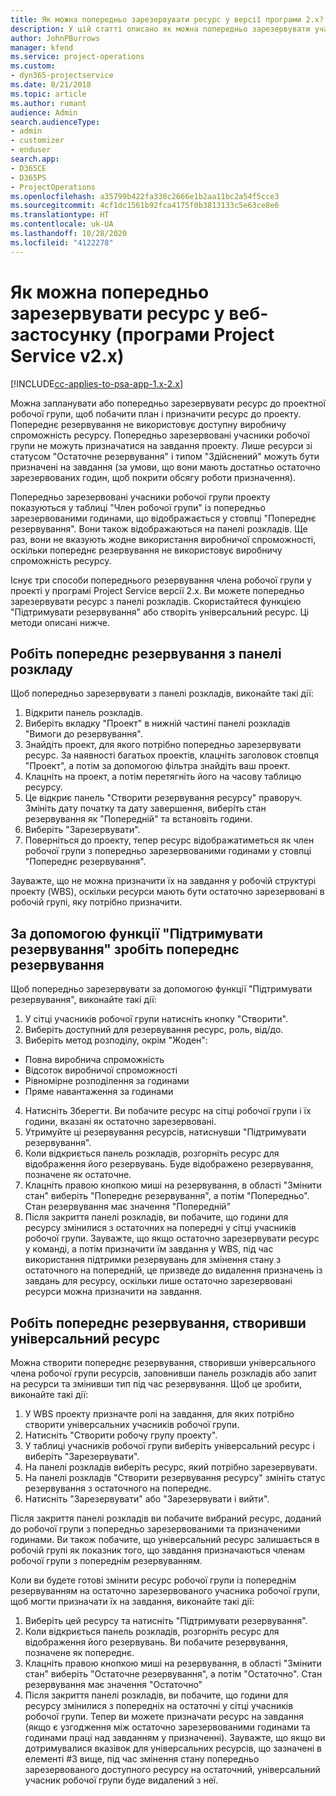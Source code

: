 ```yaml
---
title: Як можна попередньо зарезервувати ресурс у версії програми 2.x?
description: У цій статті описано як можна попередньо зарезервувати учасників робочої групи проекту за допомогою Project Service.
author: JohnPBurrows
manager: kfend
ms.service: project-operations
ms.custom:
- dyn365-projectservice
ms.date: 8/21/2018
ms.topic: article
ms.author: rumant
audience: Admin
search.audienceType:
- admin
- customizer
- enduser
search.app:
- D365CE
- D365PS
- ProjectOperations
ms.openlocfilehash: a35799b422fa338c2666e1b2aa11bc2a54f5cce3
ms.sourcegitcommit: 4cf1dc1561b92fca4175f0b3813133c5e63ce8e6
ms.translationtype: HT
ms.contentlocale: uk-UA
ms.lasthandoff: 10/28/2020
ms.locfileid: "4122278"
---
```

# <a name="how-do-i-soft-book-resources-in-the-web-app-project-service-app-v2x"></a>Як можна попередньо зарезервувати ресурс у веб-застосунку (програми Project Service v2.x)

[!INCLUDE[cc-applies-to-psa-app-1.x-2.x](../includes/cc-applies-to-psa-app-1x-2x.md)]

Можна запланувати або попередньо зарезервувати ресурс до проектної робочої групи, щоб побачити план і призначити ресурс до проекту. Попереднє резервування не використовує доступну виробничу спроможність ресурсу. Попередньо зарезервовані учасники робочої групи не можуть призначатися на завдання проекту. Лише ресурси зі статусом "Остаточне резервування" і типом "Здійснений" можуть бути призначені на завдання (за умови, що вони мають достатньо остаточно зарезервованих годин, щоб покрити обсягу роботи призначення).

Попередньо зарезервовані учасники робочої групи проекту показуються у таблиці "Член робочої групи" із попередньо зарезервованими годинами, що відображається у стовпці "Попереднє резервування". Вони також відображаються на панелі розкладів. Ще раз, вони не вказують жодне використання виробничої спроможності, оскільки попереднє резервування не використовує виробничу спроможність ресурсу.

Існує три способи попереднього резервування члена робочої групи у проекті у програмі Project Service версії 2.x. Ви можете попередньо зарезервувати ресурс з панелі розкладів. Скористайтеся функцією "Підтримувати резервування" або створіть універсальний ресурс. Ці методи описані нижче.

## <a name="soft-book-with-the-schedule-board"></a>Робіть попереднє резервування з панелі розкладу

Щоб попередньо зарезервувати з панелі розкладів, виконайте такі дії: 
1. Відкрити панель розкладів.
2. Виберіть вкладку "Проект" в нижній частині панелі розкладів "Вимоги до резервування".
3. Знайдіть проект, для якого потрібно попередньо зарезервувати ресурс. За наявності багатьох проектів, клацніть заголовок стовпця "Проект", а потім за допомогою фільтра знайдіть ваш проект.
4. Клацніть на проект, а потім перетягніть його на часову таблицю ресурсу.
5. Це відкриє панель "Створити резервування ресурсу" праворуч. Змініть дату початку та дату завершення, виберіть стан резервування як "Попередній" та встановіть години. 
6. Виберіть "Зарезервувати".
7. Поверніться до проекту, тепер ресурс відображатиметься як член робочої групи з попередньо зарезервованими годинами у стовпці "Попереднє резервування".

Зауважте, що не можна призначити їх на завдання у робочій структурі проекту (WBS), оскільки ресурси мають бути остаточно зарезервовані в робочій групі, яку потрібно призначити.

## <a name="soft-book-using-the-maintain-bookings-feature"></a>За допомогою функції "Підтримувати резервування" зробіть попереднє резервування

Щоб попередньо зарезервувати за допомогою функції "Підтримувати резервування", виконайте такі дії:
1. У сітці учасників робочої групи натисніть кнопку "Створити".
2. Виберіть доступний для резервування ресурс, роль, від/до.
3. Виберіть метод розподілу, окрім "Жоден":
- Повна виробнича спроможність
- Відсоток виробничої спроможності
- Рівномірне розподілення за годинами
- Пряме навантаження за годинами
4. Натисніть Зберегти. Ви побачите ресурс на сітці робочої групи і їх години, вказані як остаточно зарезервовані.
5. Утримуйте ці резервування ресурсів, натиснувши "Підтримувати резервування".
6. Коли відкриється панель розкладів, розгорніть ресурс для відображення його резервувань. Буде відображено резервування, позначене як остаточне.
7. Клацніть правою кнопкою миші на резервування, в області "Змінити стан" виберіть "Попереднє резервування", а потім "Попередньо". Стан резервування має значення "Попередній"
8. Після закриття панелі розкладів, ви побачите, що години для ресурсу змінилися з остаточних на попередні у сітці учасників робочої групи.
Зауважте, що якщо остаточно зарезервувати ресурс у команді, а потім призначити їм завдання у WBS, під час використання підтримки резервувань для змінення стану з остаточного на попередній, це призведе до видалення призначень із завдань для ресурсу, оскільки лише остаточно зарезервовані ресурси можна призначити на завдання.

## <a name="soft-book-by-creating-a-generic-resource"></a>Робіть попереднє резервування, створивши універсальний ресурс

Можна створити попереднє резервування, створивши універсального члена робочої групи ресурсів, заповнивши панель розкладів або запит на ресурси та змінивши тип під час резервування.
Щоб це зробити, виконайте такі дії:

1. У WBS проекту призначте ролі на завдання, для яких потрібно створити універсальних учасників робочої групи.
2. Натисніть "Створити робочу групу проекту".
3. У таблиці учасників робочої групи виберіть універсальний ресурс і виберіть "Зарезервувати".
4. На панелі розкладів виберіть ресурс, який потрібно зарезервувати.
5. На панелі розкладів "Створити резервування ресурсу" змініть статус резервування з остаточного на попереднє.
6. Натисніть "Зарезервувати" або "Зарезервувати і вийти".

Після закриття панелі розкладів ви побачите вибраний ресурс, доданий до робочої групи з попередньо зарезервованими та призначеними годинами. Ви також побачите, що універсальний ресурс залишається в робочій групі як показник того, що завдання призначаються членам робочої групи з попереднім резервуванням.

Коли ви будете готові змінити ресурс робочої групи із попереднім резервуванням на остаточно зарезервованого учасника робочої групи, щоб могти призначати їх на завдання, виконайте такі дії:

1. Виберіть цей ресурсу та натисніть "Підтримувати резервування".
2. Коли відкриється панель розкладів, розгорніть ресурс для відображення його резервувань. Ви побачите резервування, позначене як попереднє.
3. Клацніть правою кнопкою миші на резервування, в області "Змінити стан" виберіть "Остаточне резервування", а потім "Остаточно". Стан резервування має значення "Остаточно"
4. Після закриття панелі розкладів, ви побачите, що години для ресурсу змінилися з попередніх на остаточні у сітці учасників робочої групи. Тепер ви можете призначати ресурс на завдання (якщо є узгодження між остаточно зарезервованими годинами та годинами праці над завданням у призначенні). Зауважте, що якщо ви дотримувалися вказівок для універсальних ресурсів, що зазначені в елементі #3 вище, під час змінення стану попередньо зарезервованого доступного ресурсу на остаточний, універсальний учасник робочої групи буде видалений з неї.
